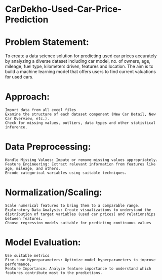 # CarDekho-Used-Car-Price-Prediction
# Problem Statement:
   To create a data science solution for predicting used car prices accurately by analyzing a diverse dataset including car model, no. of owners, age, mileage, fuel type, kilometers driven, features and location. The aim is to build a machine learning model that offers users to find current valuations for used cars.
# Approach:
    Import data from all excel files
    Examine the structure of each dataset component (New Car Detail, New Car Overview, etc.).
    Check for missing values, outliers, data types and other statistical inference.
# Data Preprocessing:
    Handle Missing Values: Impute or remove missing values appropriately.
    Feature Engineering: Extract relevant information from features like age, mileage, and others.
    Encode categorical variables using suitable techniques.
# Normalization/Scaling: 
    Scale numerical features to bring them to a comparable range.
    Exploratory Data Analysis: Create visualizations to understand the distribution of target variables (used car prices) and relationships between features.
    Choose regression models suitable for predicting continuous values
# Model Evaluation:
    Use suitable metrics 
    Fine-tune Hyperparameters: Optimize model hyperparameters to improve performance.
    Feature Importance: Analyze feature importance to understand which features contribute most to the predictions.

